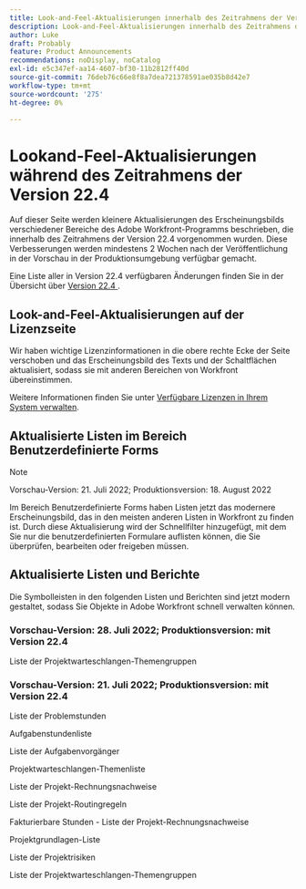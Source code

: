 ```yaml
---
title: Look-and-Feel-Aktualisierungen innerhalb des Zeitrahmens der Version 22.4
description: Look-and-Feel-Aktualisierungen innerhalb des Zeitrahmens der Version 22.4
author: Luke
draft: Probably
feature: Product Announcements
recommendations: noDisplay, noCatalog
exl-id: e5c347ef-aa14-4607-bf30-11b2812ff40d
source-git-commit: 76deb76c66e8f8a7dea721378591ae035b8d42e7
workflow-type: tm+mt
source-wordcount: '275'
ht-degree: 0%

---
```


# Lookand-Feel-Aktualisierungen während des Zeitrahmens der Version 22.4

Auf dieser Seite werden kleinere Aktualisierungen des Erscheinungsbilds verschiedener Bereiche des Adobe Workfront-Programms beschrieben, die innerhalb des Zeitrahmens der Version 22.4 vorgenommen wurden. Diese Verbesserungen werden mindestens 2 Wochen nach der Veröffentlichung in der Vorschau in der Produktionsumgebung verfügbar gemacht.

Eine Liste aller in Version 22.4 verfügbaren Änderungen finden Sie in der Übersicht über [&#x200B; Version 22.4 &#x200B;](/help/quicksilver/product-announcements/product-releases/22.4-release-activity/22-4-release-overview.md).

## Look-and-Feel-Aktualisierungen auf der Lizenzseite

Wir haben wichtige Lizenzinformationen in die obere rechte Ecke der Seite verschoben und das Erscheinungsbild des Texts und der Schaltflächen aktualisiert, sodass sie mit anderen Bereichen von Workfront übereinstimmen.

Weitere Informationen finden Sie unter [Verfügbare Lizenzen in Ihrem System verwalten](/help/quicksilver/administration-and-setup/get-started-wf-administration/manage-available-licenses-in-your-system.md).

## Aktualisierte Listen im Bereich Benutzerdefinierte Forms

>[!NOTE]
>
>Vorschau-Version: 21. Juli 2022; Produktionsversion: 18. August 2022

Im Bereich Benutzerdefinierte Forms haben Listen jetzt das modernere Erscheinungsbild, das in den meisten anderen Listen in Workfront zu finden ist. Durch diese Aktualisierung wird der Schnellfilter hinzugefügt, mit dem Sie nur die benutzerdefinierten Formulare auflisten können, die Sie überprüfen, bearbeiten oder freigeben müssen.

## Aktualisierte Listen und Berichte

Die Symbolleisten in den folgenden Listen und Berichten sind jetzt modern gestaltet, sodass Sie Objekte in Adobe Workfront schnell verwalten können.

### Vorschau-Version: 28. Juli 2022; Produktionsversion: mit Version 22.4

Liste der Projektwarteschlangen-Themengruppen

### Vorschau-Version: 21. Juli 2022; Produktionsversion: mit Version 22.4

Liste der Problemstunden

Aufgabenstundenliste

Liste der Aufgabenvorgänger

Projektwarteschlangen-Themenliste

Liste der Projekt-Rechnungsnachweise

Liste der Projekt-Routingregeln

Fakturierbare Stunden - Liste der Projekt-Rechnungsnachweise

Projektgrundlagen-Liste

Liste der Projektrisiken

Liste der Projektwarteschlangen-Themengruppen
